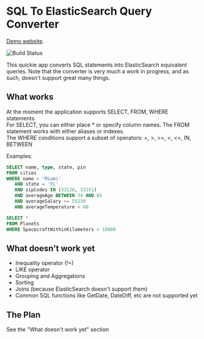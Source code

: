# SQL To ElasticSearch Query Converter

[Demo website](https://sqltoelasticsearch.azurewebsites.net/).

![Build Status](https://github.com/rgelb/SQL-To-ElasticSearch/workflows/SqlToElasticBuild/badge.svg)

This quickie app converts SQL statements into ElasticSearch equivalent queries.  Note that the converter is very much a work in progress, and as such, doesn't support great many things.

## What works
At the moment the application supports SELECT, FROM, WHERE statements.  
For SELECT, you can either place * or specify column names.
The FROM statement works with either aliases or indexes.  
The WHERE conditions support a subset of operators: =, >, >=, <, <=, IN, BETWEEN 

Examples:
```sql
SELECT name, type, state, pin
FROM cities
WHERE name = 'Miami'
   AND state = 'FL'
   AND zipCodes IN (33126, 33151)
   AND averageAge BETWEEN 34 AND 65
   AND averageSalary >= 55230
   AND averageTemperature < 80 
```
   
```sql
SELECT *
FROM Planets
WHERE SpacecraftWithinKilometers < 10000
```


## What doesn't work yet
+ Inequality operator (!=)
+ LIKE operator
+ Grouping and Aggregations
+ Sorting
+ Joins (because ElasticSearch doesn't support them)
+ Common SQL functions like GetDate, DateDiff, etc are not supported yet

## The Plan
See the "What doesn't work yet" section

